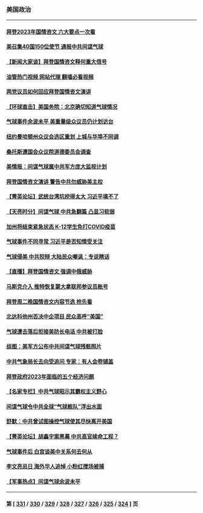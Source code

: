 ### 美国政治
---
#### [拜登2023年国情咨文 六大要点一次看](../../pages/ncid1078159/n13925576.md?02090445) 
#### [美召集40国150位使节 通报中共间谍气球](../../pages/ncid1078159/n13925414.md?02090445) 
#### [【新闻大家谈】拜登国情咨文释何重大信号](../../pages/ncid1078159/n13925502.md?02090445) 
#### [油管热门视频 网站代理 翻墙必看视频](http://138.2.39.72:81/youtube.html?epic-marker?02090445)
#### [两党议员如何回应拜登国情咨文演讲](../../pages/ncid1078159/n13925314.md?02090445) 
#### [【环球直击】美国务院：北京确切知道气球情况](../../pages/ncid1078159/n13924895.md?02090445) 
#### [气球事件余波未平 美重量级众议员仍计划访台](../../pages/ncid1078159/n13925151.md?02090445) 
#### [纽约曼哈顿州众议会选区重划 上城与华埠不同调](../../pages/ncid1078159/n13925087.md?02090445) 
#### [桑托斯遭国会众议院道德委员会调查](../../pages/ncid1078159/n13925100.md?02090445) 
#### [美情报：间谍气球属中共军方庞大监视计划](../../pages/ncid1078159/n13924995.md?02090445) 
#### [拜登国情咨文演讲 警告中共勿威胁美主权](../../pages/ncid1078159/n13925017.md?02090445) 
#### [【菁英论坛】武统台湾坑挖得太大 习近平填不了](../../pages/ncid1078159/n13924907.md?02090445) 
#### [【天亮时分】间谍气球 中共急翻篇 凸显习软弱](../../pages/ncid1078159/n13924904.md?02090445) 
#### [加州将结束紧急状态 K-12学生免打COVID疫苗](../../pages/ncid1078159/n13925043.md?02090445) 
#### [气球事件不同寻常 习近平是否知情受关注](../../pages/ncid1078159/n13924938.md?02090445) 
#### [气球侵美 中共狡辩 大陆民众嘲讽：专说瞎话](../../pages/ncid1078159/n13922705.md?02090445) 
#### [【直播】拜登国情咨文 强调中俄威胁](../../pages/ncid1078159/n13924934.md?02090445) 
#### [马斯克介入 推特恢复蒙大拿联邦参议员账号](../../pages/ncid1078159/n13924871.md?02090445) 
#### [拜登周二晚国情咨文内容节选 抢先看](../../pages/ncid1078159/n13924877.md?02090445) 
#### [北达科他州否决中企项目 民众高呼“美国”](../../pages/ncid1078159/n13924893.md?02090445) 
#### [气球遭击落后拒接美防长电话 中共被打脸](../../pages/ncid1078159/n13924861.md?02090445) 
#### [组图：美军方公布中共间谍气球残骸照片](../../pages/ncid1078159/n13924854.md?02090445) 
#### [中共气象局长去向受追问 专家：有人会卷铺盖](../../pages/ncid1078159/n13924836.md?02090445) 
#### [拜登政府2023年面临的五个经济问题](../../pages/ncid1078159/n13924801.md?02090445) 
#### [【名家专栏】中共气球昭示其霸权主义野心](../../pages/ncid1078159/n13924600.md?02090445) 
#### [间谍气球令中共全球“气球舰队”浮出水面](../../pages/ncid1078159/n13924302.md?02090445) 
#### [舒默：中共曾试图操控气球使其尽快离开美国](../../pages/ncid1078159/n13924808.md?02090445) 
#### [【菁英论坛】胡鑫宇案黑幕 中共高官续命工程？](../../pages/ncid1078159/n13924222.md?02090445) 
#### [气球事件后 白宫谈美中关系何去何从](../../pages/ncid1078159/n13924759.md?02090445) 
#### [李文亮忌日 海外华人追悼 小粉红搅场被捕](../../pages/ncid1078159/n13924598.md?02090445) 
#### [【军事热点】间谍气球余波未平](../../pages/ncid1078159/n13924748.md?02090445) 

---
#### 第 [ [331](./331.md?02090445) / [330](./330.md?02090445) / [329](./329.md?02090445) / [328](./328.md?02090445) / [327](./327.md?02090445) / [326](./326.md?02090445) / [325](./325.md?02090445) / [324](./324.md?02090445) ] 页
